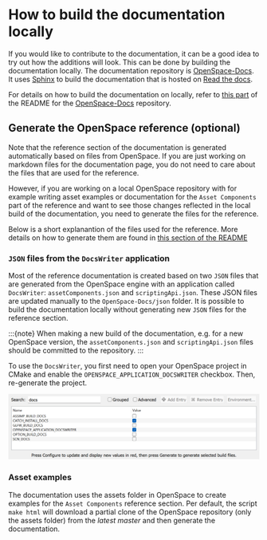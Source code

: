 # How to build the documentation locally

If you would like to contribute to the documentation, it can be a good idea to try out how the additions will look. This can be done by building the documentation locally. The documentation repository is [OpenSpace-Docs](https://github.com/OpenSpace/OpenSpace-Docs). It uses [Sphinx](https://www.sphinx-doc.org) to build the documentation that is hosted on [Read the docs](https://about.readthedocs.com/).

For details on how to build the documentation on locally, refer to [this part](https://github.com/OpenSpace/OpenSpace-Docs?tab=readme-ov-file#building-the-documentation-locally) of the README for the [OpenSpace-Docs](https://github.com/OpenSpace/OpenSpace-Docs) repository.

## Generate the OpenSpace reference (optional)

Note that the reference section of the documentation is generated automatically based on files from OpenSpace. If you are just working on markdown files for the documentation page, you do not need to care about the files that are used for the reference.

However, if you are working on a local OpenSpace repository with for example writing asset examples or documentation for the `Asset Components` part of the reference and want to see those changes reflected in the local build of the documentation, you need to generate the files for the reference.

Below is a short explanantion of the files used for the reference. More details on how to generate them are found in [this section of the README](https://github.com/OpenSpace/OpenSpace-Docs?tab=readme-ov-file#generate-openspace-reference-optional)

### `JSON` files from the `DocsWriter` application

Most of the reference documentation is created based on two `JSON` files that are generated from the OpenSpace engine with an application called `DocsWriter`: `assetComponents.json` and `scriptingApi.json`. These JSON files are updated manually to the `OpenSpace-Docs/json` folder. It is possible to build the documentation locally without generating new `JSON` files for the reference section.

:::{note}
When making a new build of the documentation, e.g. for a new OpenSpace version, the `assetComponents.json` and `scriptingApi.json` files should be committed to the repository.
:::

To use the `DocsWriter`, you first need to open your OpenSpace project in CMake and enable the `OPENSPACE_APPLICATION_DOCSWRITER` checkbox. Then, re-generate the project.

![Enable the Cmake checkbox for the DocWriter](./cmake_docswriter.png)

### Asset examples

The documentation uses the assets folder in OpenSpace to create examples for the `Asset Components` reference section. Per default, the script `make html` will download a partial clone of the OpenSpace repository (only the assets folder) from the _latest master_ and then generate the documentation.
